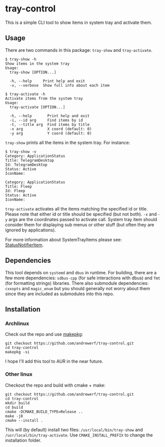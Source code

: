 # tray-control

This is a simple CLI tool to show items in system tray and activate them.

## Usage

There are two commands in this package: `tray-show` and `tray-activate`.

```
$ tray-show -h
Show items in the system tray
Usage:
  tray-show [OPTION...]

  -h, --help     Print help and exit
  -v, --verbose  Show full info about each item
```

```
$ tray-activate -h
Activate items from the system tray
Usage:
  tray-activate [OPTION...]

  -h, --help       Print help and exit
  -i, --id arg     Find items by id
  -t, --title arg  Find items by title
  -x arg           X coord (default: 0)
  -y arg           Y coord (default: 0)
```

`tray-show` prints all the items in the system tray. For instance:
```
$ tray-show -v
Category: ApplicationStatus
Title: TelegramDesktop
Id: TelegramDesktop
Status: Active
IconName: 

Category: ApplicationStatus
Title: Fleep
Id: Fleep
Status: Active
IconName: 
```

`tray-activate` activates all the items matching the specified id or title. Please note that either id or title should be specified (but not both).
`-x` and `-y` args are the coordinates passed to activate call.
System tray item should consider them for displaying sub menus or other stuff (but often they are ignored by applications).

For more information about SystemTrayItems please see: [StatusNotifierItem](https://www.freedesktop.org/wiki/Specifications/StatusNotifierItem/StatusNotifierItem/).

## Dependencies
This tool depends on `systemd` and `dbus` in runtime.
For building, there are a few more dependencies: `sdbus-cpp` (for safe interactions with dbus) and `fmt` (for formatting strings) libraries.
There also submodule dependencies: `cxxopts` and `magic_enum` but you should generally not worry about them since they are included as submodules into this repo.

## Installation
### Archlinux
Check out the repo and use [makepkg](https://wiki.archlinux.org/title/makepkg):
```shell
git checkout https://github.com/andrewerf/tray-control.git
cd tray-control
makepkg -si
```
I hope I'll add this tool to AUR in the near future.

### Other linux
Checkout the repo and build with cmake + make:
```shell
git checkout https://github.com/andrewerf/tray-control.git
cd tray-control
mkdir build
cd build
cmake -DCMAKE_BUILD_TYPE=Release ..
make -j8
cmake --install .
```

This will (by default) install two files: `/usr/local/bin/tray-show` and `/usr/local/bin/tray-activate`.
Use `CMAKE_INSTALL_PREFIX` to change the installation folder.